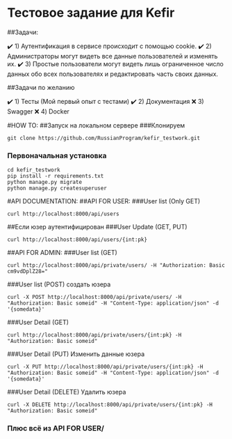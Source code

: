 # Тестовое задание для Kefir

##Задачи:

:heavy_check_mark: 1) Аутентификация в сервисе происходит с помощью cookie.
:heavy_check_mark: 2) Администраторы могут видеть все данные пользователей и изменять их.
:heavy_check_mark: 3) Простые пользователи могут видеть лишь ограниченное число данных обо всех пользователях и редактировать часть своих данных.

##Задачи по желанию

:heavy_check_mark: 1) Тесты (Мой первый опыт с тестами)
:heavy_check_mark: 2) Документация
:x: 3) Swagger
:x: 4) Docker

#HOW TO:
##Запуск на локальном сервере
###Клонируем
```
git clone https://github.com/RussianProgram/kefir_testwork.git
```
### Первоначальная установка 
```
cd kefir_testwork
pip install -r requirements.txt
python manage.py migrate
python manage.py createsuperuser
```

#API DOCUMENTATION:
##API FOR USER:
###User list (Only GET)
```shell
curl http://localhost:8000/api/users
```
##Если юзер аутентифицирован
###User Update (GET, PUT)
```shell
curl http://localhost:8000/api/users/{int:pk}
```

##API FOR ADMIN:
###User list (GET)
```shell
curl http://localhost:8000/api/private/users/ -H "Authorization: Basic cm9vdDplZ28=" 
```
###User list (POST) создать юзера
```shell
curl -X POST http://localhost:8000/api/private/users/ -H "Authorization: Basic someid" -H "Content-Type: application/json" -d '{somedata}'
```
###User Detail (GET)
```shell
curl http://localhost:8000/api/private/users/{int:pk} -H "Authorization: Basic someid" 
```
###User Detail (PUT) Изменить данные юзера
```shell
curl -X PUT http://localhost:8000/api/private/users/{int:pk} -H "Authorization: Basic someid" -H "Content-Type: application/json" -d '{somedata}'
```
###User Detail (DELETE) Удалить юзера
```shell
curl -X DELETE http://localhost:8000/api/private/users/{int:pk} -H "Authorization: Basic someid" 
```
### Плюс всё из API FOR USER/


